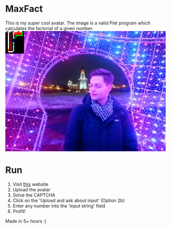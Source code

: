 # MaxFact
This is my super cool avatar.
The image is a valid Piet program which calculates the factorial of a given number.
![MaxFact](https://raw.githubusercontent.com/maxt86/MaxFact/main/MaxFact.png)

# Run
1. Visit [this](https://www.bertnase.de/npiet/npiet-execute.php) website
2. Upload the avatar
3. Solve the CAPTCHA
4. Click on the 'Upload and ask about input' (Option 2b)
5. Enter any number into the 'input string' field
6. Profit!

Made in 5+ hours :)
